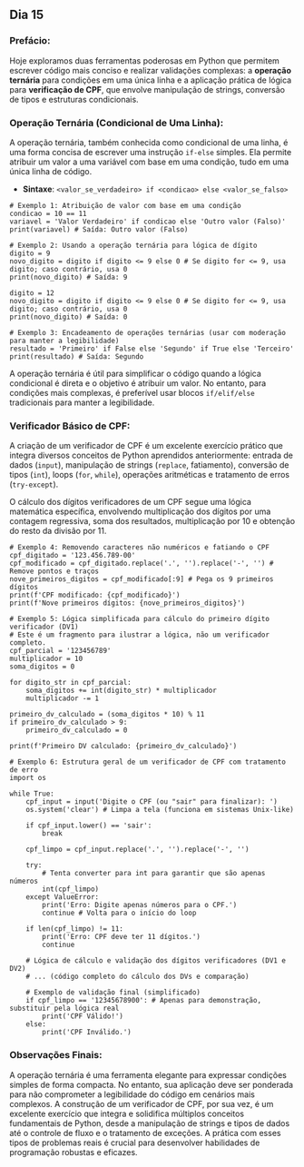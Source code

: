 ## Dia 15

### Prefácio:

Hoje exploramos duas ferramentas poderosas em Python que permitem escrever código mais conciso e realizar validações complexas: a **operação ternária** para condições em uma única linha e a aplicação prática de lógica para **verificação de CPF**, que envolve manipulação de strings, conversão de tipos e estruturas condicionais.

### Operação Ternária (Condicional de Uma Linha):

A operação ternária, também conhecida como condicional de uma linha, é uma forma concisa de escrever uma instrução ``if-else`` simples. Ela permite atribuir um valor a uma variável com base em uma condição, tudo em uma única linha de código.

- **Sintaxe**: ``<valor_se_verdadeiro> if <condicao> else <valor_se_falso>``

````
# Exemplo 1: Atribuição de valor com base em uma condição
condicao = 10 == 11
variavel = 'Valor Verdadeiro' if condicao else 'Outro valor (Falso)'
print(variavel) # Saída: Outro valor (Falso)

# Exemplo 2: Usando a operação ternária para lógica de dígito
digito = 9
novo_digito = digito if digito <= 9 else 0 # Se digito for <= 9, usa digito; caso contrário, usa 0
print(novo_digito) # Saída: 9

digito = 12
novo_digito = digito if digito <= 9 else 0 # Se digito for <= 9, usa digito; caso contrário, usa 0
print(novo_digito) # Saída: 0

# Exemplo 3: Encadeamento de operações ternárias (usar com moderação para manter a legibilidade)
resultado = 'Primeiro' if False else 'Segundo' if True else 'Terceiro'
print(resultado) # Saída: Segundo
````

A operação ternária é útil para simplificar o código quando a lógica condicional é direta e o objetivo é atribuir um valor. No entanto, para condições mais complexas, é preferível usar blocos ``if/elif/else`` tradicionais para manter a legibilidade.

### Verificador Básico de CPF:

A criação de um verificador de CPF é um excelente exercício prático que integra diversos conceitos de Python aprendidos anteriormente: entrada de dados (``input``), manipulação de strings (``replace``, fatiamento), conversão de tipos (``int``), loops (``for``, ``while``), operações aritméticas e tratamento de erros (``try-except``).

O cálculo dos dígitos verificadores de um CPF segue uma lógica matemática específica, envolvendo multiplicação dos dígitos por uma contagem regressiva, soma dos resultados, multiplicação por 10 e obtenção do resto da divisão por 11.

````
# Exemplo 4: Removendo caracteres não numéricos e fatiando o CPF
cpf_digitado = '123.456.789-00'
cpf_modificado = cpf_digitado.replace('.', '').replace('-', '') # Remove pontos e traços
nove_primeiros_digitos = cpf_modificado[:9] # Pega os 9 primeiros dígitos
print(f'CPF modificado: {cpf_modificado}')
print(f'Nove primeiros dígitos: {nove_primeiros_digitos}')

# Exemplo 5: Lógica simplificada para cálculo do primeiro dígito verificador (DV1)
# Este é um fragmento para ilustrar a lógica, não um verificador completo.
cpf_parcial = '123456789'
multiplicador = 10
soma_digitos = 0

for digito_str in cpf_parcial:
    soma_digitos += int(digito_str) * multiplicador
    multiplicador -= 1

primeiro_dv_calculado = (soma_digitos * 10) % 11
if primeiro_dv_calculado > 9:
    primeiro_dv_calculado = 0

print(f'Primeiro DV calculado: {primeiro_dv_calculado}')

# Exemplo 6: Estrutura geral de um verificador de CPF com tratamento de erro
import os

while True:
    cpf_input = input('Digite o CPF (ou "sair" para finalizar): ')
    os.system('clear') # Limpa a tela (funciona em sistemas Unix-like)

    if cpf_input.lower() == 'sair':
        break

    cpf_limpo = cpf_input.replace('.', '').replace('-', '')

    try:
        # Tenta converter para int para garantir que são apenas números
        int(cpf_limpo) 
    except ValueError:
        print('Erro: Digite apenas números para o CPF.')
        continue # Volta para o início do loop

    if len(cpf_limpo) != 11:
        print('Erro: CPF deve ter 11 dígitos.')
        continue

    # Lógica de cálculo e validação dos dígitos verificadores (DV1 e DV2)
    # ... (código completo do cálculo dos DVs e comparação)

    # Exemplo de validação final (simplificado)
    if cpf_limpo == '12345678900': # Apenas para demonstração, substituir pela lógica real
        print('CPF Válido!')
    else:
        print('CPF Inválido.')
````

### Observações Finais:

A operação ternária é uma ferramenta elegante para expressar condições simples de forma compacta. No entanto, sua aplicação deve ser ponderada para não comprometer a legibilidade do código em cenários mais complexos. A construção de um verificador de CPF, por sua vez, é um excelente exercício que integra e solidifica múltiplos conceitos fundamentais de Python, desde a manipulação de strings e tipos de dados até o controle de fluxo e o tratamento de exceções. A prática com esses tipos de problemas reais é crucial para desenvolver habilidades de programação robustas e eficazes.